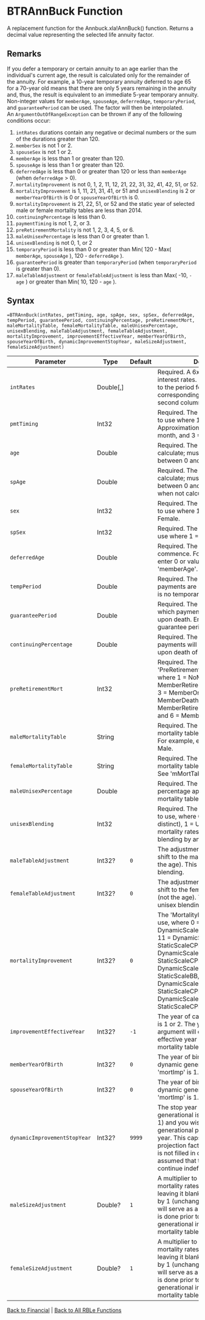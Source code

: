 # BTRAnnBuck Function

A replacement function for the Annbuck.xla!AnnBuck() function.  Returns a decimal value representing the selected life annuity factor.

## Remarks

If you defer a temporary or certain annuity to an age earlier than the individual's current age, the result is calculated only for the remainder of the annuity. For example, a 10-year temporary annuity deferred to age 65 for a 70-year old means that there are only 5 years remaining in the annuity and, thus, the result is equivalent to an immediate 5-year temporary annuity.  
Non-integer values for `memberAge`, `spouseAge`, `deferredAge`, `temporaryPeriod`, and `guaranteePeriod` can be used.  The factor will then be interpolated.  
An `ArgumentOutOfRangeException` can be thrown if any of the following conditions occur:  
1. `intRates` durations contain any negative or decimal numbers or the sum of the durations greater than 120.  
1. `memberSex` is not 1 or 2.  
1. `spouseSex` is not 1 or 2.  
1. `memberAge` is less than 1 or greater than 120.  
1. `spouseAge` is less than 1 or greater than 120.  
1. `deferredAge` is less than 0 or greater than 120 or less than `memberAge` (when `deferredAge` > 0).  
1. `mortalityImprovement` is not 0, 1, 2, 11, 12, 21, 22, 31, 32, 41, 42, 51, or 52.  
1. `mortalityImprovement` is 1, 11, 21, 31, 41, or 51 and `unisexBlending` is 2 or `memberYearOfBirth` is 0 or `spouseYearOfBirth` is 0.  
1. `mortalityImprovement` is 21, 22, 51, or 52 and the static year of selected male or female mortality tables are less than 2014.  
1. `continuingPercentage` is less than 0.  
1. `paymentTiming` is not 1, 2, or 3.  
1. `preRetirementMortality` is not 1, 2, 3, 4, 5, or 6.  
1. `maleUnisexPercentage` is less than 0 or greater than 1.  
1. `unisexBlending` is not 0, 1, or 2  
1. `temporaryPeriod` is less than 0 or greater than Min( 120 - Max( `memberAge`, `spouseAge` ), 120 - `deferredAge` ).  
1. `guaranteePeriod` is greater than `temporaryPeriod` (when `temporaryPeriod` is greater than 0).  
1. `maleTableAdjustment` or `femaleTableAdjustment` is less than Max( -10, `-age` ) or greater than Min( 10, 120 - `age` ).
## Syntax

```excel
=BTRAnnBuck(intRates, pmtTiming, age, spAge, sex, spSex, deferredAge, tempPeriod, guaranteePeriod, continuingPercentage, preRetirementMort, maleMortalityTable, femaleMortalityTable, maleUnisexPercentage, unisexBlending, maleTableAdjustment, femaleTableAdjustment, mortalityImprovement, improvementEffectiveYear, memberYearOfBirth, spouseYearOfBirth, dynamicImprovementStopYear, maleSizeAdjustment, femaleSizeAdjustment)
```

Parameter | Type | Default | Description
---|---|---|---
`intRates` | Double[,] |  | Required.  A 6x2 array representing interest rates.  The first column refers to the period for which the corresponding interest rate in the second column applies.
`pmtTiming` | Int32 |  | Required.  The 'PaymentTimingType' to use where 1 = Continuous Approximation, 2 = Beginning of the month, and 3 = End of the month.
`age` | Double |  | Required.  The member's age to calculate; must be a decimal number between 0 and 120, inclusive.
`spAge` | Double |  | Required.  The spouse's age to calculate; must be a decimal number between 0 and 120, inclusive.  Use 0 when not calculating joint factors.
`sex` | Int32 |  | Required. The member's 'SexType' to use where 1 = Male and 2 = Female.
`spSex` | Int32 |  | Required. The spouse's 'SexType' to use where 1 = Male and 2 = Female.
`deferredAge` | Double |  | Required.  The age that benefits commence. For immediate factors, enter 0 or value equal to 'memberAge'.
`tempPeriod` | Double |  | Required.  The number of years that payments are made. Enter 0 if there is no temporary period.
`guaranteePeriod` | Double |  | Required.  The number of years for which payments are guaranteed upon death. Enter 0 if there is no guarantee period.
`continuingPercentage` | Double |  | Required.  The percentage that which payments will continue to the spouse upon death of the member.
`preRetirementMort` | Int32 |  | Required.  The 'PreRetirementMortalityType' to use, where 1 = NoMortality, 2 = MemberRetirementAgeJointSurvivor, 3 = MemberOnly, 4 = MemberDeathNoGuarantee, 5 = MemberRetirementAgeNoGuarantee, and 6 = MemberRetirementAgeFull.
`maleMortalityTable` | String |  | Required.  The number of the mortality table that you wish to use. For example, enter '214' for GAM83 Male.
`femaleMortalityTable` | String |  | Required.  The number of the mortality table that you wish to use.  See 'mMortTable'.
`maleUnisexPercentage` | Double |  | Required.  The unisex blending percentage applied to the male mortality table.
`unisexBlending` | Int32 |  | Required.  The 'UnisexBlendingType' to use, where 0 = Unisex off (sex distinct), 1 = Unisex blending by mortality rates, and 2 = Unisex blending by annuity factors.
`maleTableAdjustment` | Int32? | `0` | The adjustment years to apply as a shift to the male mortality table (not the age). This is done before unisex blending.
`femaleTableAdjustment` | Int32? | `0` | The adjustment years to apply as a shift to the female mortality table (not the age). This is done before unisex blending.
`mortalityImprovement` | Int32? | `0` | The 'MortalityImprovementType' to use, where 0 = Disable, 1 = DynamicScaleAA, 2 = StaticScaleAA, 11 = DynamicScaleCPMA1, 12 = StaticScaleCPMA1, 21 = DynamicScaleCPMA, 22 = StaticScaleCPMA, 31 = DynamicScaleBB, 32 = StaticScaleBB, 41 = DynamicScaleCPMB1, 42 = StaticScaleCPMB1, 51 = DynamicScaleCPMB, and 52 = StaticScaleCPMB.
`improvementEffectiveYear` | Int32? | `-1` | The year of calculation if 'mortImp' is 1 or 2. The year entered in this argument will determine the effective year of the projected mortality table.
`memberYearOfBirth` | Int32? | `0` | The year of birth for the member if dynamic generational is enabled 'mortImp' is 1.
`spouseYearOfBirth` | Int32? | `0` | The year of birth for the spouse if dynamic generational is enabled 'mortImp' is 1.
`dynamicImprovementStopYear` | Int32? | `9999` | The stop year if dynamic generational is enabled ('mortImp' is 1) and you wish to stop the generational projection at a future year. This caps the exponent of the projection factors. If this parameter is not filled in or a '0' then it is assumed that the improvements continue indefinitely.
`maleSizeAdjustment` | Double? | `1` | A multiplier to adjust the male mortality rates (qx). Entering 0 or leaving it blank will multiply the rates by 1 (unchanged). Any other figure will serve as a multiplier. This action is done prior to applying unisex or generational improvements on the mortality table.
`femaleSizeAdjustment` | Double? | `1` | A multiplier to adjust the female mortality rates (qx). Entering 0 or leaving it blank will multiply the rates by 1 (unchanged). Any other figure will serve as a multiplier. This action is done prior to applying unisex or generational improvements on the mortality table.

[Back to Financial](Readme.md) | [Back to All RBLe Functions](/RBLe/Readme.md#function-documentation)